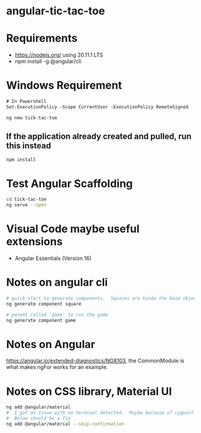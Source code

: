 # angular-tic-tac-toe

# Requirements
* https://nodejs.org/ using 20.11.1 LTS
* npm install -g @angular/cli

# Windows Requirement
```ps
# In Powershell
Set-ExecutionPolicy -Scope CurrentUser -ExecutionPolicy RemoteSigned
```

```sh
ng new tick-tac-toe
```

## If the application already created and pulled, run this instead
```sh
npm install
```

# Test Angular Scaffolding
```sh
cd tick-tac-toe
ng serve --open
```

# Visual Code maybe useful extensions
* Angular Essentials (Version 16)

# Notes on angular cli
```sh
# quick start to generate components.  Squares are kinda the base object in tick tac toe
ng generate component square

# parent called 'game' to run the game
ng generate component game
```

# Notes on Angular
https://angular.io/extended-diagnostics/NG8103, the CommonModule is what makes ngFor works for an example.

# Notes on CSS library, Material UI
```sh
ng add @angular/material
#  I got an issue with no terminal detected.  Maybe because of cygwin?
#  Below should be a fix
ng add @angular/material --skip-confirmation
```

